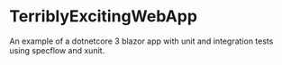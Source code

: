 # TerriblyExcitingWebApp

An example of a dotnetcore 3 blazor app with unit and integration tests using specflow and xunit.
